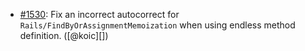 * [#1530](https://github.com/rubocop/rubocop-rails/issues/1530): Fix an incorrect autocorrect for `Rails/FindByOrAssignmentMemoization` when using endless method definition. ([@koic][])
